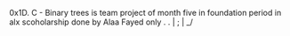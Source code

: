  0x1D. C - Binary trees is team project of month five in foundation period in alx scoholarship done by Alaa Fayed only  . .
                                      | ; |
                                       \_/
